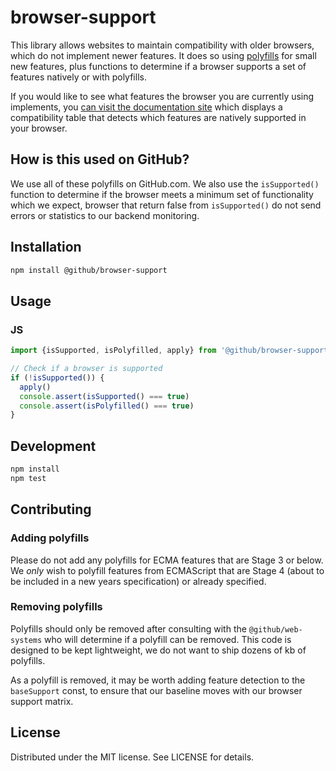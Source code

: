 # browser-support

This library allows websites to maintain compatibility with older browsers, which do not implement newer features. It does so using [polyfills](https://developer.mozilla.org/en-US/docs/Glossary/Polyfill) for small new features, plus functions to determine if a browser supports a set of features natively or with polyfills.

If you would like to see what features the browser you are currently using implements, you [can visit the documentation site](https://github.github.com/browser-support/) which displays a compatibility table that detects which features are natively supported in your browser.

## How is this used on GitHub?

We use all of these polyfills on GitHub.com. We also use the `isSupported()` function to determine if the browser meets a minimum set of functionality which we expect, browser that return false from `isSupported()` do not send errors or statistics to our backend monitoring.

## Installation

```bash
npm install @github/browser-support
```

## Usage

### JS

```js
import {isSupported, isPolyfilled, apply} from '@github/browser-support'

// Check if a browser is supported
if (!isSupported()) {
  apply()
  console.assert(isSupported() === true)
  console.assert(isPolyfilled() === true)
}
```

## Development

```bash
npm install
npm test
```

## Contributing

### Adding polyfills

Please do not add any polyfills for ECMA features that are Stage 3 or below. We _only_ wish to polyfill features from ECMAScript that are Stage 4 (about to be included in a new years specification) or already specified.

### Removing polyfills

Polyfills should only be removed after consulting with the `@github/web-systems` who will determine if a polyfill can be removed. This code is designed to be kept lightweight, we do not want to ship dozens of kb of polyfills.

As a polyfill is removed, it may be worth adding feature detection to the `baseSupport` const, to ensure that our baseline moves with our browser support matrix.

## License

Distributed under the MIT license. See LICENSE for details.
